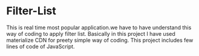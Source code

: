 # Filter-List
This is real time most popular application.we have to have understand this way of coding to apply filter list. Basically in this project I have used materialize CDN for preety simple way of coding. This project includes few lines of code of JavaScript.
